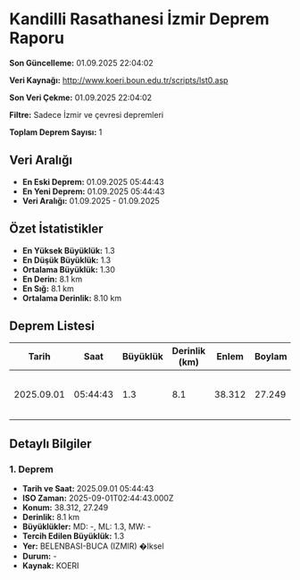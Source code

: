 # Kandilli Rasathanesi İzmir Deprem Raporu

**Son Güncelleme:** 01.09.2025 22:04:02

**Veri Kaynağı:** http://www.koeri.boun.edu.tr/scripts/lst0.asp

**Son Veri Çekme:** 01.09.2025 22:04:02

**Filtre:** Sadece İzmir ve çevresi depremleri

**Toplam Deprem Sayısı:** 1

## Veri Aralığı

- **En Eski Deprem:** 01.09.2025 05:44:43
- **En Yeni Deprem:** 01.09.2025 05:44:43
- **Veri Aralığı:** 01.09.2025 - 01.09.2025

## Özet İstatistikler

- **En Yüksek Büyüklük:** 1.3
- **En Düşük Büyüklük:** 1.3
- **Ortalama Büyüklük:** 1.30
- **En Derin:** 8.1 km
- **En Sığ:** 8.1 km
- **Ortalama Derinlik:** 8.10 km

## Deprem Listesi

| Tarih | Saat | Büyüklük | Derinlik (km) | Enlem | Boylam | Konum | Durum |
|-------|------|----------|---------------|-------|--------|-------|-------|
| 2025.09.01 | 05:44:43 | 1.3 | 8.1 | 38.312 | 27.249 | BELENBASI-BUCA (IZMIR) �lksel | - |

## Detaylı Bilgiler

### 1. Deprem

- **Tarih ve Saat:** 2025.09.01 05:44:43
- **ISO Zaman:** 2025-09-01T02:44:43.000Z
- **Konum:** 38.312, 27.249
- **Derinlik:** 8.1 km
- **Büyüklükler:** MD: -, ML: 1.3, MW: -
- **Tercih Edilen Büyüklük:** 1.3
- **Yer:** BELENBASI-BUCA (IZMIR) �lksel
- **Durum:** -
- **Kaynak:** KOERI

